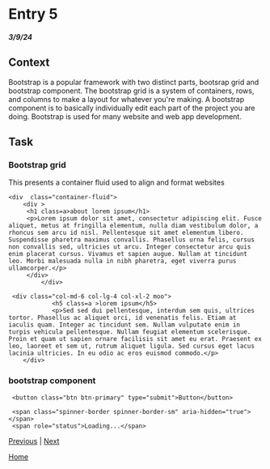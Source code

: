 # Entry 5
##### 3/9/24

## Context
Bootstrap is a popular framework with two distinct parts, bootsrap grid and bootstrap component. The bootstrap grid is a system of containers, rows, and  columns to make a layout for whatever you're making. A bootstrap component is to basically individually edit each part of the project you are doing. Bootstrap is used for many website and web app development. 

## Task
### Bootstrap grid
This presents a container fluid used to align and format websites
````
<div  class="container-fluid">
    <div >
     <h1 class=a>about lorem ipsum</h1>
     <p>Lorem ipsum dolor sit amet, consectetur adipiscing elit. Fusce aliquet, metus at fringilla elementum, nulla diam vestibulum dolor, a rhoncus sem arcu id nisl. Pellentesque sit amet elementum libero. Suspendisse pharetra maximus convallis. Phasellus urna felis, cursus non convallis sed, ultricies ut arcu. Integer consectetur arcu quis enim placerat cursus. Vivamus et sapien augue. Nullam at tincidunt leo. Morbi malesuada nulla in nibh pharetra, eget viverra purus ullamcorper.</p>
     </div>
         </div>

````

````
 <div class="col-md-6 col-lg-4 col-xl-2 moo">
            <h5 class=a >lorem ipsum</h5>
            <p>Sed sed dui pellentesque, interdum sem quis, ultrices tortor. Phasellus ac aliquet orci, id venenatis felis. Etiam at iaculis quam. Integer ac tincidunt sem. Nullam vulputate enim in turpis vehicula pellentesque. Nullam feugiat elementum scelerisque. Proin et quam ut sapien ornare facilisis sit amet eu erat. Praesent ex leo, laoreet et sem ut, rutrum aliquet ligula. Sed cursus eget lacus lacinia ultricies. In eu odio ac eros euismod commodo.</p>
    </div>

````
### bootstrap component
````
 <button class="btn btn-primary" type="submit">Button</button>
````
````
 <span class="spinner-border spinner-border-sm" aria-hidden="true"></span>
 <span role="status">Loading...</span>
````



[Previous](entry04.md) | [Next](entry06.md)

[Home](../README.md)
